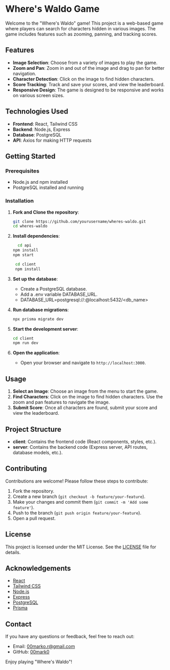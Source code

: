 # Where's Waldo Game

Welcome to the "Where's Waldo" game! This project is a web-based game where players can search for characters hidden in various images. The game includes features such as zooming, panning, and tracking scores.

## Features

- **Image Selection**: Choose from a variety of images to play the game.
- **Zoom and Pan**: Zoom in and out of the image and drag to pan for better navigation.
- **Character Detection**: Click on the image to find hidden characters.
- **Score Tracking**: Track and save your scores, and view the leaderboard.
- **Responsive Design**: The game is designed to be responsive and works on various screen sizes.

## Technologies Used

- **Frontend**: React, Tailwind CSS
- **Backend**: Node.js, Express
- **Database**: PostgreSQL
- **API**: Axios for making HTTP requests

## Getting Started

### Prerequisites

- Node.js and npm installed
- PostgreSQL installed and running

### Installation

1. **Fork and Clone the repository**:

   ```sh
   git clone https://github.com/yourusername/wheres-waldo.git
   cd wheres-waldo
   ```

2. **Install dependencies**:

   ```sh
     cd api
   npm install
   npm start

    cd client
    npm install
   ```

3. **Set up the database**:

   - Create a PostgreSQL database.
   - Add a .env variable DATABASE_URL.
   - DATABASE_URL=postgresql://<username>:<password>@localhost:5432/<db_name>

4. **Run database migrations**:

   ```sh
   npx prisma migrate dev
   ```

5. **Start the development server**:

   ```sh
   cd client
   npm run dev
   ```

6. **Open the application**:
   - Open your browser and navigate to `http://localhost:3000`.

## Usage

1. **Select an Image**: Choose an image from the menu to start the game.
2. **Find Characters**: Click on the image to find hidden characters. Use the zoom and pan features to navigate the image.
3. **Submit Score**: Once all characters are found, submit your score and view the leaderboard.

## Project Structure

- **client**: Contains the frontend code (React components, styles, etc.).
- **server**: Contains the backend code (Express server, API routes, database models, etc.).

## Contributing

Contributions are welcome! Please follow these steps to contribute:

1. Fork the repository.
2. Create a new branch (`git checkout -b feature/your-feature`).
3. Make your changes and commit them (`git commit -m 'Add some feature'`).
4. Push to the branch (`git push origin feature/your-feature`).
5. Open a pull request.

## License

This project is licensed under the MIT License. See the [LICENSE](LICENSE) file for details.

## Acknowledgements

- [React](https://reactjs.org/)
- [Tailwind CSS](https://tailwindcss.com/)
- [Node.js](https://nodejs.org/)
- [Express](https://expressjs.com/)
- [PostgreSQL](https://www.postgresql.org/)
- [Prisma](https://www.prisma.io/)

## Contact

If you have any questions or feedback, feel free to reach out:

- Email: 00marko.r@gmail.com
- GitHub: [00mark0](https://github.com/00mark0)

Enjoy playing "Where's Waldo"!

```

```
